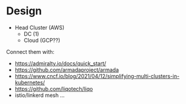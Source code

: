 # Design
- Head Cluster (AWS)
  - DC (1)
  - Cloud (GCP??)

Connect them with:
- https://admiralty.io/docs/quick_start/
- https://github.com/armadaproject/armada
- https://www.cncf.io/blog/2021/04/12/simplifying-multi-clusters-in-kubernetes/
- https://github.com/liqotech/liqo
- istio/linkerd mesh ...
